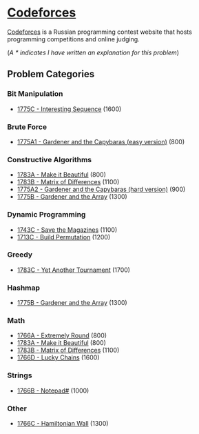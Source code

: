 # [Codeforces](https://codeforces.com/)

[Codeforces](https://codeforces.com/) is a Russian programming contest website that hosts programming competitions and online judging.

(*A * indicates I have written an explanation for this problem*)

## Problem Categories
### Bit Manipulation
- [1775C - Interesting Sequence](1775/1775C%20-%20Interesting%20Sequence) (1600)

### Brute Force
- [1775A1 - Gardener and the Capybaras (easy version)](1775/1775A1%20-%20Gardener%20and%20the%20Capybaras%20(easy%20version)) (800)

### Constructive Algorithms
- [1783A - Make it Beautiful](1783/1783A%20-%20Make%20it%20Beautiful) (800)
- [1783B - Matrix of Differences](1783/1783B%20-%20Matrix%20of%20Differences) (1100)
- [1775A2 - Gardener and the Capybaras (hard version)](1775/1775A2%20-%20Gardener%20and%20the%20Capybaras%20(hard%20version)) (900)
- [1775B - Gardener and the Array](1775/1775B%20-%20Gardener%20and%20the%20Array) (1300)

### Dynamic Programming
- [1743C - Save the Magazines](1743/1743C%20-%20Save%20the%20Magazines/) (1100)
- [1713C - Build Permutation](1713/1713C%20-%20Build%20Permutation/) (1200)

### Greedy
- [1783C - Yet Another Tournament](1783/1783C%20-%20Yet%20Another%20Tournament) (1700)

### Hashmap
- [1775B - Gardener and the Array](1775/1775B%20-%20Gardener%20and%20the%20Array) (1300)

### Math
- [1766A - Extremely Round](1766/1766A%20-%20Extremely%20Round) (800)
- [1783A - Make it Beautiful](1783/1783A%20-%20Make%20it%20Beautiful) (800)
- [1783B - Matrix of Differences](1783/1783B%20-%20Matrix%20of%20Differences) (1100)
- [1766D - Lucky Chains](1766/1766D%20-%20Lucky%20Chains) (1600)

### Strings
- [1766B - Notepad#](1766/1766B%20-%20Notepad%23) (1000)

### Other
- [1766C - Hamiltonian Wall](1766/1766C%20-%20Hamiltonian%20Wall) (1300)



